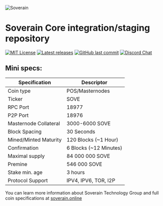 ![Soverain](https://raw.githubusercontent.com/soveraintg/Soverain/master/share/pixmaps/bitcoin64.png)

Soverain Core integration/staging repository
=====================================

[![MIT License](https://img.shields.io/apm/l/atomic-design-ui.svg?&color=success)](https://github.com/soveraintg/Soverain/blob/master/LICENSE)
[![Latest releases](https://img.shields.io/badge/Download-latest%20wallets%20release-green.svg?style=flat&logo=Skyliner&color=important)](https://github.com/soveraintg/Soverain/releases/tag/1.0.3.8)
[![GitHub last commit](https://img.shields.io/github/last-commit/soveraintg/Soverain.svg?style=flat&logo=Github&color=informational)]()
[![Discord Chat](https://img.shields.io/discord/802952116158988290.svg?style=flat&logo=Discord)](https://discord.gg/2swwERNbGb)


## Mini specs:

| Specification         | Descriptor                              |
|-----------------------|-----------------------------------------|
| Coin type             | POS/Masternodes                         |
| Ticker                | SOVE                                    |
| RPC Port              | 18977                                   |
| P2P Port              | 18976                                   |
| Masternode Collateral | 3000-6000 SOVE                          |
| Block Spacing         | 30 Seconds                              |
| Mined/Minted Maturity | 120 Blocks (~1 Hour)                    |
| Confirmation          | 6 Blocks (~12 Minutes)                  |
| Maximal supply        | 84 000 000 SOVE                         |
| Premine               | 546 000 SOVE                            |
| Stake min. age        | 3 hours                                 |
| Protocol Support      | IPV4, IPV6, TOR, I2P                    |

You can learn more information about Soverain Technology Group and full coin specifications at [soverain.online](https://soverain.online)
